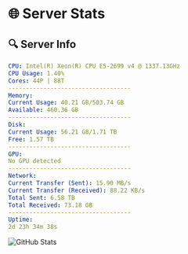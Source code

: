 # 🌐 Server Stats
## 🔍 Server Info
```yaml
CPU: Intel(R) Xeon(R) CPU E5-2699 v4 @ 1337.13GHz
CPU Usage: 1.40%
Cores: 44P | 88T
-----------------------------------
Memory:
Current Usage: 40.21 GB/503.74 GB
Available: 460.36 GB
-----------------------------------
Disk:
Current Usage: 56.21 GB/1.71 TB
Free: 1.57 TB
-----------------------------------
GPU:
No GPU detected
-----------------------------------
Network:
Current Transfer (Sent): 15.90 MB/s
Current Transfer (Received): 88.22 KB/s
Total Sent: 6.58 TB
Total Received: 73.18 GB
-----------------------------------
Uptime:
2d 23h 34m 38s
```
![GitHub Stats](https://img.shields.io/badge/Updated-2025-03-10_20:57:27-blue)